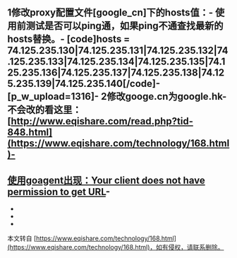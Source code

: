1修改proxy配置文件\[google\_cn\]下的hosts值：-
**使用前测试是否可以ping通，如果ping不通查找最新的hosts替换。**-
\[code\]hosts = 74.125.235.130|74.125.235.131|74.125.235.132|74.125.235.133|74.125.235.134|74.125.235.135|74.125.235.136|74.125.235.137|74.125.235.138|74.125.235.139|74.125.235.140\[/code\]-
\[p\_w\_upload=1316\]-
2修改googe.cn为google.hk-
不会改的看这里：[http://www.eqishare.com/read.php?tid-848.html](https://www.eqishare.com/technology/168.html)-
-
**[使用goagent出现：Your client does not have permission to get URL](http://www.eqishare.com/read.php?tid-848.html)**-
-
-
-

-

本文转自 [https://www.eqishare.com/technology/168.html](https://www.eqishare.com/technology/168.html)，如有侵权，请联系删除。